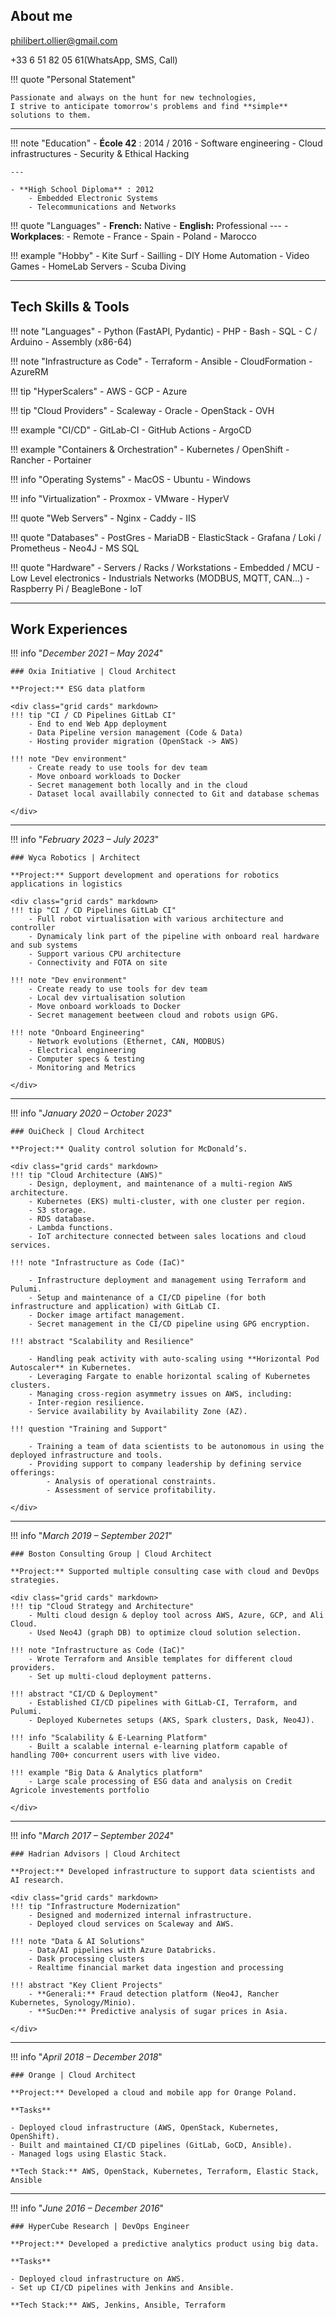 
## About me


philibert.ollier@gmail.com

+33 6 51 82 05 61(WhatsApp, SMS, Call)


!!! quote "Personal Statement"

    Passionate and always on the hunt for new technologies,
    I strive to anticipate tomorrow's problems and find **simple** solutions to them.

---

<div class="grid cards" markdown>

!!! note "Education"
    - **École 42** : 2014 / 2016
        - Software engineering
        - Cloud infrastructures
        - Security & Ethical Hacking

    ---

    - **High School Diploma** : 2012
        - Embedded Electronic Systems
        - Telecommunications and Networks

!!! quote "Languages"
    - **French:** Native
    - **English:** Professional
    ---
    - **Workplaces**:
        - Remote
        - France
        - Spain
        - Poland
        - Marocco

!!! example "Hobby"
    - Kite Surf
    - Sailling
    - DIY Home Automation
    - Video Games
    - HomeLab Servers
    - Scuba Diving

</div>

---

## Tech Skills & Tools

<div class="grid cards" markdown>

!!! note "Languages"
    - Python (FastAPI, Pydantic)
    - PHP
    - Bash
    - SQL
    - C / Arduino
    - Assembly (x86-64)

!!! note  "Infrastructure as Code"
    - Terraform
    - Ansible
    - CloudFormation
    - AzureRM

!!! tip  "HyperScalers"
    - AWS
    - GCP
    - Azure

!!! tip  "Cloud Providers"
    - Scaleway
    - Oracle
    - OpenStack
    - OVH

!!! example  "CI/CD"
    - GitLab-CI
    - GitHub Actions
    - ArgoCD

!!! example  "Containers & Orchestration"
    - Kubernetes / OpenShift
    - Rancher
    - Portainer

!!! info  "Operating Systems"
    - MacOS
    - Ubuntu
    - Windows

!!! info "Virtualization"
    - Proxmox
    - VMware
    - HyperV

!!! quote "Web Servers"
    - Nginx
    - Caddy
    - IIS

!!! quote "Databases"
    - PostGres
    - MariaDB
    - ElasticStack
    - Grafana / Loki / Prometheus
    - Neo4J
    - MS SQL

!!! quote "Hardware"
    - Servers / Racks / Workstations
    - Embedded / MCU
    - Low Level electronics
    - Industrials Networks (MODBUS, MQTT, CAN...)
    - Raspberry Pi / BeagleBone
    - IoT

</div>

---

## Work Experiences


!!! info "*December 2021 – May 2024*"

    ### Oxia Initiative | Cloud Architect

    **Project:** ESG data platform

    <div class="grid cards" markdown>
    !!! tip "CI / CD Pipelines GitLab CI"
        - End to end Web App deployment
        - Data Pipeline version management (Code & Data)
        - Hosting provider migration (OpenStack -> AWS)

    !!! note "Dev environment"
        - Create ready to use tools for dev team
        - Move onboard workloads to Docker
        - Secret management both locally and in the cloud
        - Dataset local availlabily connected to Git and database schemas

    </div>

---

!!! info "*February 2023 – July 2023*"

    ### Wyca Robotics | Architect

    **Project:** Support development and operations for robotics applications in logistics

    <div class="grid cards" markdown>
    !!! tip "CI / CD Pipelines GitLab CI"
        - Full robot virtualisation with various architecture and controller
        - Dynamicaly link part of the pipeline with onboard real hardware and sub systems
        - Support various CPU architecture
        - Connectivity and FOTA on site

    !!! note "Dev environment"
        - Create ready to use tools for dev team
        - Local dev virtualisation solution
        - Move onboard workloads to Docker
        - Secret management beetween cloud and robots usign GPG.

    !!! note "Onboard Engineering"
        - Network evolutions (Ethernet, CAN, MODBUS)
        - Electrical engineering
        - Computer specs & testing
        - Monitoring and Metrics

    </div>

---

!!! info "*January 2020 – October 2023*"

    ### OuiCheck | Cloud Architect

    **Project:** Quality control solution for McDonald’s.

    <div class="grid cards" markdown>
    !!! tip "Cloud Architecture (AWS)"
        - Design, deployment, and maintenance of a multi-region AWS architecture.
        - Kubernetes (EKS) multi-cluster, with one cluster per region.
        - S3 storage.
        - RDS database.
        - Lambda functions.
        - IoT architecture connected between sales locations and cloud services.

    !!! note "Infrastructure as Code (IaC)"

        - Infrastructure deployment and management using Terraform and Pulumi.
        - Setup and maintenance of a CI/CD pipeline (for both infrastructure and application) with GitLab CI.
        - Docker image artifact management.
        - Secret management in the CI/CD pipeline using GPG encryption.

    !!! abstract "Scalability and Resilience"

        - Handling peak activity with auto-scaling using **Horizontal Pod Autoscaler** in Kubernetes.
        - Leveraging Fargate to enable horizontal scaling of Kubernetes clusters.
        - Managing cross-region asymmetry issues on AWS, including:
        - Inter-region resilience.
        - Service availability by Availability Zone (AZ).

    !!! question "Training and Support"

        - Training a team of data scientists to be autonomous in using the deployed infrastructure and tools.
        - Providing support to company leadership by defining service offerings:
            - Analysis of operational constraints.
            - Assessment of service profitability.

    </div>

---

!!! info "*March 2019 – September 2021*"

    ### Boston Consulting Group | Cloud Architect

    **Project:** Supported multiple consulting case with cloud and DevOps strategies.

    <div class="grid cards" markdown>
    !!! tip "Cloud Strategy and Architecture"
        - Multi cloud design & deploy tool across AWS, Azure, GCP, and Ali Cloud.
        - Used Neo4J (graph DB) to optimize cloud solution selection.

    !!! note "Infrastructure as Code (IaC)"
        - Wrote Terraform and Ansible templates for different cloud providers.
        - Set up multi-cloud deployment patterns.

    !!! abstract "CI/CD & Deployment"
        - Established CI/CD pipelines with GitLab-CI, Terraform, and Pulumi.
        - Deployed Kubernetes setups (AKS, Spark clusters, Dask, Neo4J).

    !!! info "Scalability & E-Learning Platform"
        - Built a scalable internal e-learning platform capable of handling 700+ concurrent users with live video.

    !!! example "Big Data & Analytics platform"
        - Large scale processing of ESG data and analysis on Credit Agricole investements portfolio

    </div>

---

!!! info "*March 2017 – September 2024*"

    ### Hadrian Advisors | Cloud Architect

    **Project:** Developed infrastructure to support data scientists and AI research.

    <div class="grid cards" markdown>
    !!! tip "Infrastructure Modernization"
        - Designed and modernized internal infrastructure.
        - Deployed cloud services on Scaleway and AWS.

    !!! note "Data & AI Solutions"
        - Data/AI pipelines with Azure Databricks.
        - Dask processing clusters
        - Realtime financial market data ingestion and processing

    !!! abstract "Key Client Projects"
        - **Generali:** Fraud detection platform (Neo4J, Rancher Kubernetes, Synology/Minio).
        - **SucDen:** Predictive analysis of sugar prices in Asia.

    </div>

---

!!! info "*April 2018 – December 2018*"

    ### Orange | Cloud Architect

    **Project:** Developed a cloud and mobile app for Orange Poland.

    **Tasks**

    - Deployed cloud infrastructure (AWS, OpenStack, Kubernetes, OpenShift).
    - Built and maintained CI/CD pipelines (GitLab, GoCD, Ansible).
    - Managed logs using Elastic Stack.

    **Tech Stack:** AWS, OpenStack, Kubernetes, Terraform, Elastic Stack, Ansible

---

!!! info "*June 2016 – December 2016*"

    ### HyperCube Research | DevOps Engineer

    **Project:** Developed a predictive analytics product using big data.

    **Tasks**

    - Deployed cloud infrastructure on AWS.
    - Set up CI/CD pipelines with Jenkins and Ansible.

    **Tech Stack:** AWS, Jenkins, Ansible, Terraform
